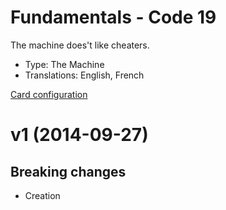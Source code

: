 # Fundamentals - Code 19

The machine does't like cheaters.

* Type: The Machine
* Translations: English, French

[Card configuration](code-19.md)

<a name="1"></a>
# v1 (2014-09-27)

## Breaking changes

- Creation